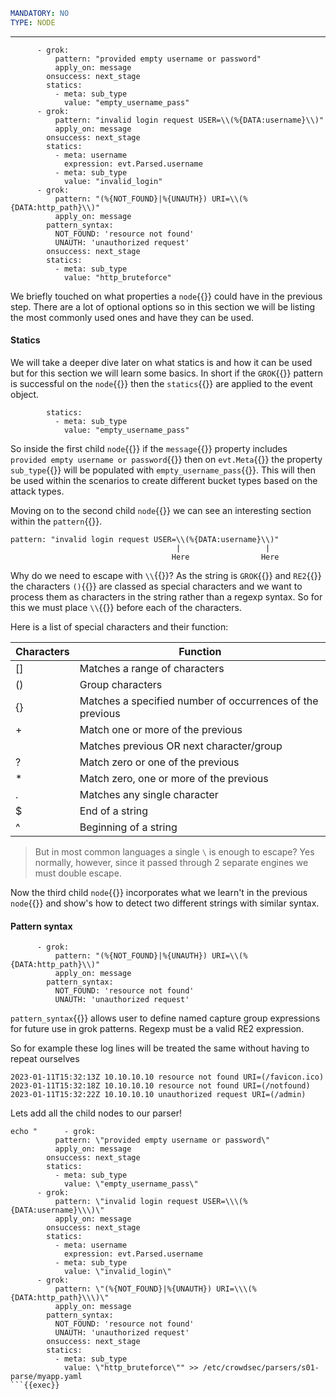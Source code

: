 ```yaml
MANDATORY: NO
TYPE: NODE
```
---
```yaml{1,8,17}
      - grok:
          pattern: "provided empty username or password"
          apply_on: message
        onsuccess: next_stage
        statics:
          - meta: sub_type
            value: "empty_username_pass"
      - grok:
          pattern: "invalid login request USER=\\(%{DATA:username}\\)"
          apply_on: message
        onsuccess: next_stage
        statics:
          - meta: username
            expression: evt.Parsed.username
          - meta: sub_type
            value: "invalid_login"
      - grok:
          pattern: "(%{NOT_FOUND}|%{UNAUTH}) URI=\\(%{DATA:http_path}\\)"
          apply_on: message
        pattern_syntax:
          NOT_FOUND: 'resource not found'
          UNAUTH: 'unauthorized request'
        onsuccess: next_stage
        statics:
          - meta: sub_type
            value: "http_bruteforce"
```

We briefly touched on what properties a `node`{{}} could have in the previous step. There are a lot of optional options so in this section we will be listing the most commonly used ones and have they can be used.

#### Statics

We will take a deeper dive later on what statics is and how it can be used but for this section we will learn some basics. In short if the `GROK`{{}} pattern is successful on the `node`{{}} then the `statics`{{}} are applied to the event object.

```yaml{2,3}
        statics:
          - meta: sub_type
            value: "empty_username_pass"
```

So inside the first child `node`{{}} if the `message`{{}} property includes `provided empty username or password`{{}} then on `evt.Meta`{{}} the property `sub_type`{{}} will be populated with `empty_username_pass`{{}}. This will then be used within the scenarios to create different bucket types based on the attack types.

Moving on to the second child `node`{{}} we can see an interesting section within the `pattern`{{}}.

```
pattern: "invalid login request USER=\\(%{DATA:username}\\)"
                                     |                   |
                                    Here                Here
```

Why do we need to escape with `\\`{{}}? As the string is `GROK`{{}} and `RE2`{{}} the characters `()`{{}} are classed as special characters and we want to process them as characters in the string rather than a regexp syntax. So for this we must place `\\`{{}} before each of the characters.

Here is a list of special characters and their function:

Characters | Function
---|---
[] | Matches a range of characters
() | Group characters
{} | Matches a specified number of occurrences of the previous
+ | Match one or more of the previous
| | Matches previous OR next character/group
? | Match zero or one of the previous
* | Match zero, one or more of the previous
. | Matches any single character
$ | End of a string
^ | Beginning of a string

>But in most common languages a single `\` is enough to escape? Yes normally, however, since it passed through 2 separate engines we must double escape.

Now the third child `node`{{}} incorporates what we learn't in the previous `node`{{}} and show's how to detect two different strings with similar syntax.

#### Pattern syntax

```yaml{4,5,6}
      - grok:
          pattern: "(%{NOT_FOUND}|%{UNAUTH}) URI=\\(%{DATA:http_path}\\)"
          apply_on: message
        pattern_syntax:
          NOT_FOUND: 'resource not found'
          UNAUTH: 'unauthorized request'
```

`pattern_syntax`{{}} allows user to define named capture group expressions for future use in grok patterns. Regexp must be a valid RE2 expression.

So for example these log lines will be treated the same without having to repeat ourselves
```
2023-01-11T15:32:13Z 10.10.10.10 resource not found URI=(/favicon.ico)
2023-01-11T15:32:18Z 10.10.10.10 resource not found URI=(/notfound)
2023-01-11T15:32:22Z 10.10.10.10 unauthorized request URI=(/admin)
```

Lets add all the child nodes to our parser!
```
echo "      - grok:
          pattern: \"provided empty username or password\"
          apply_on: message
        onsuccess: next_stage
        statics:
          - meta: sub_type
            value: \"empty_username_pass\"
      - grok:
          pattern: \"invalid login request USER=\\\(%{DATA:username}\\\)\"
          apply_on: message
        onsuccess: next_stage
        statics:
          - meta: username
            expression: evt.Parsed.username
          - meta: sub_type
            value: \"invalid_login\"
      - grok:
          pattern: \"(%{NOT_FOUND}|%{UNAUTH}) URI=\\\(%{DATA:http_path}\\\)\"
          apply_on: message
        pattern_syntax:
          NOT_FOUND: 'resource not found'
          UNAUTH: 'unauthorized request'
        onsuccess: next_stage
        statics:
          - meta: sub_type
            value: \"http_bruteforce\"" >> /etc/crowdsec/parsers/s01-parse/myapp.yaml
```{{exec}}